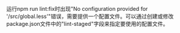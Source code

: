 运行npm run lint:fix时出现"No configuration provided for '/src/global.less'"错误，需要提供一个配置文件。可以通过创建或修改package.json文件中的"lint-staged"字段来指定要使用的配置文件。
